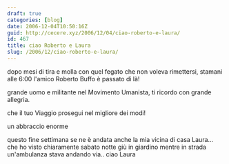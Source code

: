 ```yaml
---
draft: true
categories: [blog]
date: 2006-12-04T10:50:16Z
guid: http://cecere.xyz/2006/12/04/ciao-roberto-e-laura/
id: 467
title: ciao Roberto e Laura
slug: /2006/12/ciao-roberto-e-laura/
---
```


dopo mesi di tira e molla con quel fegato che non voleva rimettersi, stamani alle 6:00 l'amico Roberto Buffo è passato di là!

grande uomo e militante nel Movimento Umanista, ti ricordo con grande allegria.

che il tuo Viaggio prosegui nel migliore dei modi!

un abbraccio enorme
  
questo fine settimana se ne è andata anche la mia vicina di casa Laura… che ho visto chiaramente sabato notte giù in giardino mentre in strada un'ambulanza stava andando via.. ciao Laura
